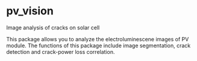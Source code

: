 # pv_vision
 Image analysis of cracks on solar cell

This package allows you to analyze the electroluminescene images of PV module. The functions of this package include image segmentation, crack detection and crack-power loss correlation. 
